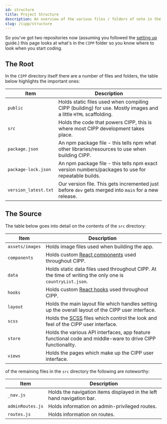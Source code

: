 ```yaml
---
id: structure
title: Project Structure
description: An overview of the various files / folders of note in the CIPP UI project.
slug: /cipp/structure
---
```


So you've got two repositories now (assuming you followed the [setting up](../../settingup/) guide.) this page looks at what's in the `CIPP` folder so you know where to look when you start coding.

## The Root

In the `CIPP` directory itself there are a number of files and folders, the table below highlights the important ones:

| Item                 | Description                                                                                                         |
| -------------------- | ------------------------------------------------------------------------------------------------------------------- |
| `public`             | Holds static files used when compiling CIPP (building) for use. Mostly images and a little `HTML` scaffolding.      |
| `src`                | Holds the code that powers CIPP, this is where most CIPP development takes place.                                   |
| `package.json`       | An npm package file - this tells npm what other libraries/resources to use when building CIPP.                      |
| `package-lock.json`  | An npm package file - this tells npm exact version numbers/packages to use for repeatable builds.                   |
| `version_latest.txt` | Our version file. This gets incremented just before `dev` gets merged into `main` for a new release.                |

## The Source

The table below goes into detail on the contents of the `src` directory:

| Item               | Description                                                                                                         |
| ------------------ | ------------------------------------------------------------------------------------------------------------------- |
| `assets/images`    | Holds image files used when building the app.                                                                       |
| `components`       | Holds custom [React components](https://reactjs.org/docs/components-and-props.html) used throughout CIPP.           |
| `data`             | Holds static data files used throughout CIPP. At the time of writing the only one is `countryList.json`.            |
| `hooks`            | Holds custom [React hooks](https://reactjs.org/docs/hooks-reference.html) used throughout CIPP.                     |
| `layout`           | Holds the main layout file which handles setting up the overall layout of the CIPP user interface.                  |
| `scss`             | Holds the [SCSS](https://sass-lang.com/) files which control the look and feel of the CIPP user interface.          |
| `store`            | Holds the various API interfaces, app feature functional code and middle-ware to drive CIPP functionality.          |
| `views`            | Holds the pages which make up the CIPP user interface.                                                              |

of the remaining files in the `src` directory the following are noteworthy:

| Item               | Description                                                                                                         |
| ------------------ | ------------------------------------------------------------------------------------------------------------------- |
| `_nav.js`          | Holds the navigation items displayed in the left hand navigation bar.                                               |
| `adminRoutes.js`   | Holds information on admin-privileged routes.                                                                       |
| `routes.js`        | Holds information on routes.                                                                                        |

